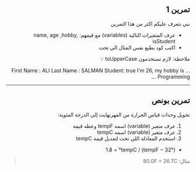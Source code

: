 <div dir="rtl">
 
## تمرين 1
نبي نتعرف عليكم اكثر من هذا التمرين
* عرف المتغيرات التالية (variables) مع قيمهم: name, age ,hobby, isStudent 
* اكتب كود يطبع نفس المثال الي تحت

ملاحظة: لازم تستخدمون toUpperCase 💡  

...
First Name : ALI
Last Name :  SALMAN
Student: true
I'm 26, my hobby is Programming
...



_______________________________________________________________________________________________________________________________

## تمرين بونص
تحويل وحدات قياس الحرارة من الفهرنهايت إلى الدرجة المئوية:
1. عرف متغير (variable) اسمه tempF وعطه قيمة 
2. عرف متغير (variable) اسمه tempC
3. استخدم المعادلة اللي تحت لتعديل قيمة tempC  
* (°tempF − 32) / 1.8 = °tempC
> مثال: 80.0F = 26.7C
 




‫‬
</div>

